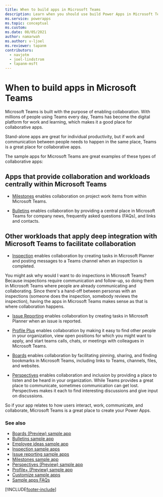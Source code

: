 ```yaml
---
title: When to build apps in Microsoft Teams
description: Learn when you should use build Power Apps in Microsoft Teams for collaborative apps.
ms.service: powerapps
ms.topic: conceptual
ms.custom: 
ms.date: 08/05/2021
author: namarwah
ms.author: v-ljoel
ms.reviewer: tapanm
contributors:
  - navjotm
  - joel-lindstrom
  - tapanm-msft
---
```


# When to build apps in Microsoft Teams

Microsoft Teams is built with the purpose of enabling collaboration. With millions of people using Teams every day, Teams has become the digital platform for work and learning, which makes it a good place for collaborative apps.

Stand-alone apps are great for individual productivity, but if work and communication between people needs to happen in the same place, Teams is a great place for collaborative apps.

The sample apps for Microsoft Teams are great examples of these types of collaborative apps:

## Apps that provide collaboration and workloads centrally within Microsoft Teams

-   [Milestones](https://aka.ms/teamsmilestones) enables collaboration on  project work items from within Microsoft Teams.

-   [Bulletins](https://aka.ms/teamsbulletins) enables collaboration by  providing a central place in Microsoft Teams for company news, frequently  asked questions (FAQs), and links and contacts.

## Other workloads that apply deep integration with Microsoft Teams to facilitate collaboration

-   [Inspection](https://aka.ms/teamsinspection) enables collaboration by creating tasks in Microsoft Planner and posting messages to a Teams channel  when an inspection is completed.

You might ask why would I want to do inspections in Microsoft Teams? Because inspections require communication and follow-up, so doing them in Microsoft Teams where people are already communicating and collaborating. Since there's a hand-off between personas with an inspections (someone does the inspection, somebody reviews the inspection), having the apps in Microsoft Teams makes sense as that is where collaboration happens.

-   [Issue Reporting](https://aka.ms/teamsissuereporting) enables collaboration by creating tasks in Microsoft Planner when an issue is reported.

-   [Profile Plus](https://aka.ms/teamsprofileplus) enables collaboration by  making it easy to find other people in your organization, view open positions for which you might want to apply, and start teams calls, chats, or meetings with colleagues in Microsoft Teams.

-   [Boards](boards.md) enables collaboration by facilitating pinning, sharing, and finding bookmarks in Microsoft Teams, including links to Teams, channels, files, and websites.

-   [Perspectives](https://aka.ms/teamsperspectives) enables collaboration and  inclusion by providing a place to listen and be heard in your organization. While Teams provides a great place to communicate, sometimes communication can get lost. Perspectives makes it each to find interesting discussions and give input on discussions.

So if your app relates to how users interact, work, communicate, and collaborate, Microsoft Teams is a great place to create your Power Apps.

### See also

- [Boards (Preview) sample app](boards.md)
- [Bulletins sample app](bulletins.md)
- [Employee ideas sample app](employee-ideas.md)  
- [Inspection sample apps](inspection.md)  
- [Issue reporting sample apps](issue-reporting.md)
- [Milestones sample app](milestones.md)
- [Perspectives (Preview) sample app](perspectives.md)
- [Profile+ (Preview) sample app](profile-app.md)
- [Customize sample apps](customize-sample-apps.md)
- [Sample apps FAQs](sample-apps-faqs.md)

[!INCLUDE[footer-include](../includes/footer-banner.md)]
